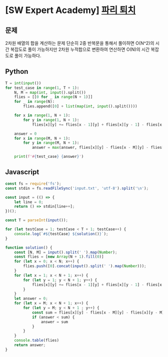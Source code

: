 # [SW Expert Academy] [파리 퇴치](https://swexpertacademy.com/main/code/problem/problemDetail.do?contestProbId=AV5PzOCKAigDFAUq)

## 문제

2차원 배열의 합을 계산하는 문제
단순히 2중 반복문을 통해서 풀이하면 O(N^2)의 시간 복잡도로 풀이 가능하지만
2차원 누적합으로 변환하여 연산하면 O(N)의 시간 복잡도로 풀이 가능하다.

## Python

```py
T = int(input())
for test_case in range(1, T + 1):
    N, M = map(int, input().split())
    flies = [[0 for _ in range(N + 1)]]
    for _ in range(N):
        flies.append([0] + list(map(int, input().split())))

    for x in range(1, N + 1):
        for y in range(1, N + 1):
            flies[x][y] += flies[x - 1][y] + flies[x][y - 1] - flies[x - 1][y - 1]

    answer = 0
    for x in range(M, N + 1):
        for y in range(M, N + 1):
            answer = max(answer, flies[x][y] - flies[x - M][y] - flies[x][y - M] + flies[x - M][y - M])

    print(f'#{test_case} {answer}')
```

## Javascript

```js
const fs = require('fs');
const stdin = fs.readFileSync('input.txt', 'utf-8').split('\n');

const input = (() => {
	let line = 0;
	return () => stdin[line++];
})();

const T = parseInt(input());

for (let testCase = 1; testCase < T + 1; testCase++) {
	console.log(`#${testCase} ${solution()}`);
}

function solution() {
	const [N, M] = input().split(' ').map(Number);
	const flies = [new Array(N + 1).fill(0)]
	for (let x = 0; x < N; x++) {
		flies.push([0].concat(input().split(' ').map(Number)));
	}
	for (let x = 1; x < N + 1; x++) {
		for (let y = 1; y < N + 1; y++) {
			flies[x][y] += flies[x - 1][y] + flies[x][y - 1] - flies[x - 1][y - 1];
		}
	}
	let answer = 0;
	for (let x = M; x < N + 1; x++) {
		for (let y = M; y < N + 1 ; y++) {
			const sum = flies[x][y] - flies[x - M][y] - flies[x][y - M] + flies[x - M][y - M]
			if (answer < sum) {
				answer = sum
			}
		}
	}
	console.table(flies)
	return answer;
}
```